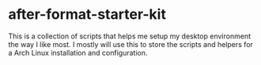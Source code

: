 # after-format-starter-kit
This is a collection of scripts that helps me setup my desktop environment the way I like most. I mostly will use this to store the scripts and helpers for a Arch Linux installation and configuration.
